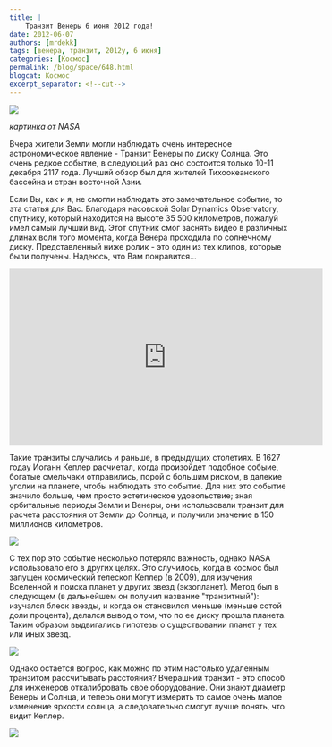 ```yaml
---
title: |
    Транзит Венеры 6 июня 2012 года!
date: 2012-06-07
authors: [mrdekk]
tags: [венера, транзит, 2012y, 6 июня]
categories: [Космос]
permalink: /blog/space/648.html
blogcat: Космос
excerpt_separator: <!--cut-->
---
```



![](http://itw66.ru/uploads/images/00/00/01/2012/06/07/8f525d.jpg)

*картинка от NASA*

Вчера жители Земли могли наблюдать очень интересное астрономическое явление - Транзит Венеры по диску Солнца. Это очень редкое событие, в следующий раз оно состоится только 10-11 декабря 2117 года. Лучший обзор был для жителей Тихоокеанского бассейна и стран восточной Азии.

Если Вы, как и я, не смогли наблюдать это замечательное событие, то эта статья для Вас. Благодаря насовской Solar Dynamics Observatory, спутнику, который находится на высоте 35 500 километров, пожалуй имел самый лучший вид. Этот спутник смог заснять видео в различных длинах волн того момента, когда Венера проходила по солнечному диску.  Представленный ниже ролик - это один из тех клипов, которые были получены. Надеюсь, что Вам понравится...


<!--cut-->


<object width="560" height="315"><param name="movie" value="http://www.youtube.com/v/QX6BbP1wAIs?version=3&amp;hl=ru_RU"></param><param name="allowFullScreen" value="true"></param><param name="allowscriptaccess" value="always"></param><embed src="http://www.youtube.com/v/QX6BbP1wAIs?version=3&amp;hl=ru_RU" type="application/x-shockwave-flash" width="560" height="315" allowscriptaccess="always" allowfullscreen="true"></embed></object>

Такие транзиты случались и раньше, в предыдущих столетиях. В 1627 годау Иоганн Кеплер расчиетал, когда произойдет подобное собыие, богатые смельчаки отправились, порой с большим риском, в далекие уголки на планете, чтобы наблюдать это событие. Для них это событие значило больше, чем просто эстетическое удовольствие; зная орбитальные периоды Земли и Венеры, они использовали транзит для расчета расстояния от Земли до Солнца, и получили значение в 150 миллионов километров.


![](http://itw66.ru/uploads/images/00/00/01/2012/06/07/5d618c.jpg)


С тех пор это событие несколько потеряло важность, однако NASA использовало его в других целях. Это случилось, когда в космос был запущен космический телескоп Кеплер (в 2009), для изучения Вселенной и поиска планет у других звезд (экзопланет). Метод был в следующем (в дальнейшем он получил название "транзитный"): изучался блеск звезды, и когда он становился меньше (меньше сотой доли процента), делался вывод о том, что по ее диску прошла планета. Таким образом выдвигались гипотезы о существовании планет у тех или иных звезд.


![](http://itw66.ru/uploads/images/00/00/01/2012/06/07/329e5f.jpg)


Однако остается вопрос, как можно по этим настолько удаленным транзитом рассчитывать расстояния? Вчерашний транзит - это способ для инженеров откалибровать свое оборудование. Они знают диаметр Венеры и Солнца, и теперь они могут измерить то самое очень малое изменение яркости солнца, а следовательно смогут лучше понять, что видит Кеплер.


![](http://itw66.ru/uploads/images/00/00/01/2012/06/07/f1e9a5.jpg)

